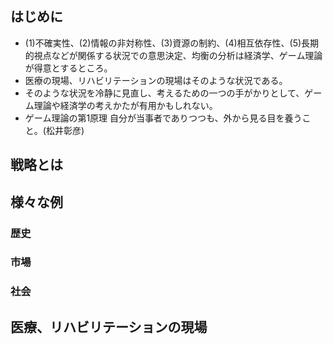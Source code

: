 
## はじめに 

* (1)不確実性、(2)情報の非対称性、(3)資源の制約、(4)相互依存性、(5)長期的視点などが関係する状況での意思決定、均衡の分析は経済学、ゲーム理論が得意とするところ。
* 医療の現場、リハビリテーションの現場はそのような状況である。
* そのような状況を冷静に見直し、考えるための一つの手がかりとして、ゲーム理論や経済学の考えかたが有用かもしれない。
* ゲーム理論の第1原理 自分が当事者でありつつも、外から見る目を養うこと。(松井彰彦)

## 戦略とは 

## 様々な例 
### 歴史
### 市場
### 社会

## 医療、リハビリテーションの現場

